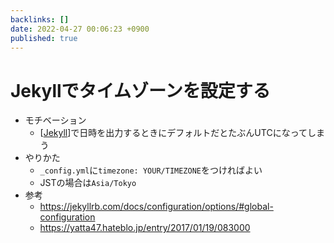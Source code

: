 ```yaml
---
backlinks: []
date: 2022-04-27 00:06:23 +0900
published: true
---
```


# Jekyllでタイムゾーンを設定する

- モチベーション
  - [[Jekyll]]で日時を出力するときにデフォルトだとたぶんUTCになってしまう
- やりかた
  - `_config.yml`に`timezone: YOUR/TIMEZONE`をつければよい
  - JSTの場合は`Asia/Tokyo`
- 参考
  - https://jekyllrb.com/docs/configuration/options/#global-configuration
  - https://yatta47.hateblo.jp/entry/2017/01/19/083000

[//begin]: # "Autogenerated link references for markdown compatibility"
[Jekyll]: Jekyll "Jekyll"
[//end]: # "Autogenerated link references"
